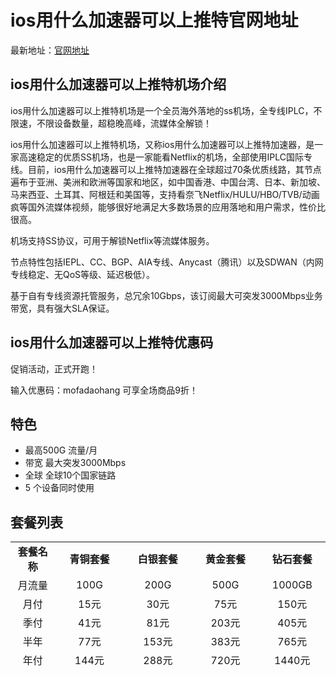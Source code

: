 # ios用什么加速器可以上推特官网地址

最新地址：[官网地址](https://老牌机场.com)

## ios用什么加速器可以上推特机场介绍

ios用什么加速器可以上推特机场是一个全员海外落地的ss机场，全专线IPLC，不限速，不限设备数量，超稳晚高峰，流媒体全解锁！

ios用什么加速器可以上推特机场，又称ios用什么加速器可以上推特加速器，是一家高速稳定的优质SS机场，也是一家能看Netflix的机场，全部使用IPLC国际专线。目前，ios用什么加速器可以上推特加速器在全球超过70条优质线路，其节点遍布于亚洲、美洲和欧洲等国家和地区，如中国香港、中国台湾、日本、新加坡、马来西亚、土耳其、阿根廷和美国等，支持看奈飞Netflix/HULU/HBO/TVB/动画疯等国外流媒体视频，能够很好地满足大多数场景的应用落地和用户需求，性价比很高。


机场支持SS协议，可用于解锁Netflix等流媒体服务。

节点特性包括IEPL、CC、BGP、AIA专线、Anycast（腾讯）以及SDWAN（内网专线稳定、无QoS等级、延迟极低）。

基于自有专线资源托管服务，总冗余10Gbps，该订阅最大可突发3000Mbps业务带宽，具有强大SLA保证。

## ios用什么加速器可以上推特优惠码

促销活动，正式开跑！

 输入优惠码：mofadaohang 可享全场商品9折！

## 特色

* 最高500G 流量/月
* 带宽 最大突发3000Mbps
* 全球 全球10个国家链路
* 5 个设备同时使用

## 套餐列表

<table style="border-collapse: collapse; width: 100%; height: 201px;">
<tbody>
<tr style="height: 26px;">
<td style="width: 11.2726%; text-align: center; height: 26px;"><strong>套餐名称</strong></td>
<td style="width: 17.2596%; text-align: center; height: 26px;"><strong>青铜套餐</strong></td>
<td style="width: 17.1843%; text-align: center; height: 26px;"><strong>白银套餐</strong></td>
<td style="width: 16.8587%; text-align: center; height: 26px;"><strong>黄金套餐</strong></td>
<td style="width: 16.7585%; text-align: center;"><strong>钻石套餐</strong></td>
</tr>
<tr style="height: 26px;">
<td style="width: 11.2726%; text-align: center; height: 26px;">月流量</td>
<td style="width: 17.2596%; text-align: center; height: 26px;">100G</td>
<td style="width: 17.1843%; text-align: center; height: 26px;">200G</td>
<td style="width: 16.8587%; text-align: center; height: 26px;">500G</td>
<td style="width: 16.7585%; text-align: center;">1000GB</td>
</tr>
<tr style="height: 26px;">
<td style="width: 11.2726%; text-align: center; height: 26px;">月付</td>
<td style="width: 17.2596%; text-align: center; height: 26px;">15元</td>
<td style="width: 17.1843%; text-align: center; height: 26px;">30元</td>
<td style="width: 16.8587%; text-align: center; height: 26px;">75元</td>
<td style="width: 16.7585%; text-align: center;">150元</td>
</tr>
<tr style="height: 26px;">
<td style="width: 11.2726%; text-align: center; height: 26px;">季付</td>
<td style="width: 17.2596%; text-align: center; height: 26px;">41元</td>
<td style="width: 17.1843%; text-align: center; height: 26px;">81元</td>
<td style="width: 16.8587%; text-align: center; height: 26px;">203元</td>
<td style="width: 16.7585%; text-align: center;">405元</td>
</tr>
<tr>
<td style="width: 11.2726%; text-align: center;">半年</td>
<td style="width: 17.2596%; text-align: center;">77元</td>
<td style="width: 17.1843%; text-align: center;">153元</td>
<td style="width: 16.8587%; text-align: center;">383元</td>
<td style="width: 16.7585%; text-align: center;">765元</td>
</tr>
<tr style="height: 26px;">
<td style="width: 11.2726%; text-align: center; height: 26px;">年付</td>
<td style="width: 17.2596%; text-align: center; height: 26px;">144元</td>
<td style="width: 17.1843%; text-align: center; height: 26px;">288元</td>
<td style="width: 16.8587%; text-align: center; height: 26px;">720元</td>
<td style="width: 16.7585%; text-align: center;">1440元</td>
</tr>
<tr>
<td style="width: 11.2726%; text-align: center;">套餐详情</td>
<td style="text-align: left; width: 51.3026%;" colspan="4">每 30 天重置流量，不限制客户端数量，不限制速度，支持所有节点线路，多数流媒体解锁，快速客服响应，全平台客户端。</td>
</tr>
</tbody>
</table>


